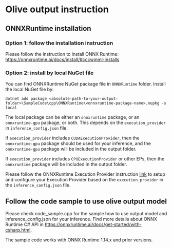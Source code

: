 # Olive output instruction

## ONNXRuntime installation
### Option 1: follow the installation instruction
Please follow the instruction to install ONNX Runtime: https://onnxruntime.ai/docs/install/#cccwinml-installs

### Option 2: install by local NuGet file
You can find ONNXRuntime NuGet package file in `ONNXRuntime` folder. Install the local NuGet file by:
```
dotnet add package <absolute-path-to-your-output-folder>\SampleCode\cpp\ONNXRuntime\<onnxruntime-package-name>.nupkg -s local
```

The local package can be either an `onnxruntime` package, or an `onnxruntime-gpu` package, or both. This depends on the `execution_provider` in `inference_config.json` file.

If `execution_provider` includes `CUDAExecutionProvider`, then the `onnxruntime-gpu` package should be used for your inference, and the `onnxruntime-gpu` package will be included in the output folder.

If `execution_provider` includes `CPUExecutionProvider` or other EPs, then the `onnxruntime` package will be included in the output folder.

Please follow the ONNXRuntime Execution Provider instruction [link](https://onnxruntime.ai/docs/execution-providers/) to setup and configure your Execution Provider based on the `execution_provider` in the `inference_config.json` file.

## Follow the code sample to use olive output model
Please check code_sample.cpp for the sample how to use output model and inference_config.json for your inference. Find more details about ONNX Runtime C# API in https://onnxruntime.ai/docs/get-started/with-csharp.html.

The sample code works with ONNX Runtime 1.14.x and prior versions.
